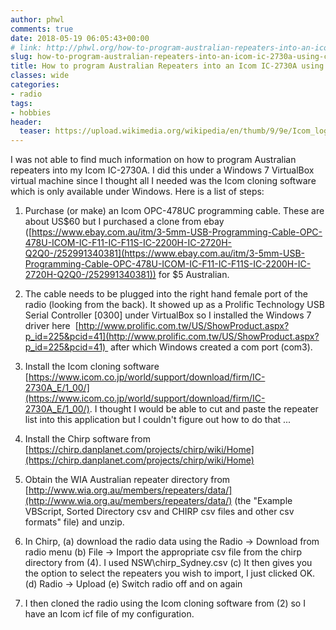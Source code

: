 ```yaml
---
author: phwl
comments: true
date: 2018-05-19 06:05:43+00:00
# link: http://phwl.org/how-to-program-australian-repeaters-into-an-icom-ic-2730a-using-chirp/
slug: how-to-program-australian-repeaters-into-an-icom-ic-2730a-using-chirp
title: How to program Australian Repeaters into an Icom IC-2730A using Chirp
classes: wide
categories:
- radio
tags:
- hobbies
header:
  teaser: https://upload.wikimedia.org/wikipedia/en/thumb/9/9e/Icom_logo.svg/640px-Icom_logo.svg.png
---
```


I was not able to find much information on how to program Australian repeaters into my Icom IC-2730A. I did this under a Windows 7 VirtualBox virtual machine since I thought all I needed was the Icom cloning software which is only available under Windows. Here is a list of steps:

1. Purchase (or make) an Icom OPC-478UC programming cable. These are about US$60 but I purchased a clone from ebay ([https://www.ebay.com.au/itm/3-5mm-USB-Programming-Cable-OPC-478U-ICOM-IC-F11-IC-F11S-IC-2200H-IC-2720H-Q2Q0-/252991340381](https://www.ebay.com.au/itm/3-5mm-USB-Programming-Cable-OPC-478U-ICOM-IC-F11-IC-F11S-IC-2200H-IC-2720H-Q2Q0-/252991340381)) for $5 Australian.

2. The cable needs to be plugged into the right hand female port of the radio (looking from the back). It showed up as a Prolific Technology USB Serial Controller [0300] under VirtualBox so I installed the Windows 7 driver here  [http://www.prolific.com.tw/US/ShowProduct.aspx?p_id=225&pcid=41](http://www.prolific.com.tw/US/ShowProduct.aspx?p_id=225&pcid=41)  after which Windows created a com port (com3).

3. Install the Icom cloning software [https://www.icom.co.jp/world/support/download/firm/IC-2730A_E/1_00/](https://www.icom.co.jp/world/support/download/firm/IC-2730A_E/1_00/). I thought I would be able to cut and paste the repeater list into this application but I couldn't figure out how to do that ...

4. Install the Chirp software from [https://chirp.danplanet.com/projects/chirp/wiki/Home](https://chirp.danplanet.com/projects/chirp/wiki/Home)

5. Obtain the WIA Australian repeater directory from [http://www.wia.org.au/members/repeaters/data/](http://www.wia.org.au/members/repeaters/data/) (the "Example VBScript, Sorted Directory csv and CHIRP csv files and other csv formats" file) and unzip.

6. In Chirp,
(a) download the radio data using the Radio -> Download from radio menu
(b) File -> Import the appropriate csv file from the chirp directory from (4). I used NSW\chirp_Sydney.csv
(c) It then gives you the option to select the repeaters you wish to import, I just clicked OK.
(d) Radio -> Upload
(e) Switch radio off and on again

7. I then cloned the radio using the Icom cloning software from (2) so I have an Icom icf file of my configuration.
